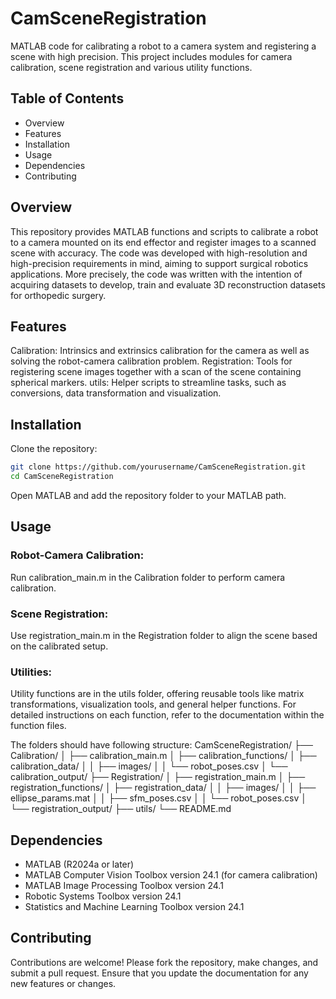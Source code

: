 # CamSceneRegistration
MATLAB code for calibrating a robot to a camera system and registering a scene with high precision.
This project includes modules for camera calibration, scene registration and various utility functions.

## Table of Contents
- Overview
- Features
- Installation
- Usage
- Dependencies
- Contributing

## Overview
This repository provides MATLAB functions and scripts to calibrate a robot to a camera mounted on its end effector and register images to a scanned scene with accuracy. 
The code was developed with high-resolution and high-precision requirements in mind, aiming to support surgical robotics applications. More precisely, the code was written
with the intention of acquiring datasets to develop, train and evaluate 3D reconstruction datasets for orthopedic surgery.

## Features
Calibration: Intrinsics and extrinsics calibration for the camera as well as solving the robot-camera calibration problem.
Registration: Tools for registering scene images together with a scan of the scene containing spherical markers.
utils: Helper scripts to streamline tasks, such as conversions, data transformation and visualization.

## Installation
Clone the repository:
```bash
git clone https://github.com/yourusername/CamSceneRegistration.git 
cd CamSceneRegistration
```

Open MATLAB and add the repository folder to your MATLAB path.

## Usage
### Robot-Camera Calibration:
Run calibration_main.m in the Calibration folder to perform camera calibration.
### Scene Registration:
Use registration_main.m in the Registration folder to align the scene based on the calibrated setup.
### Utilities:
Utility functions are in the utils folder, offering reusable tools like matrix transformations, visualization tools, and general helper functions.
For detailed instructions on each function, refer to the documentation within the function files.

The folders should have following structure:
CamSceneRegistration/ ├── Calibration/ │ ├── calibration_main.m │ ├── calibration_functions/ │ ├── calibration_data/ │ │ ├── images/ │ │ └── robot_poses.csv │ └── calibration_output/ ├── Registration/ │ ├── registration_main.m │ ├── registration_functions/ │ ├── registration_data/ │ │ ├── images/ │ │ ├── ellipse_params.mat │ │ ├── sfm_poses.csv │ │ └── robot_poses.csv │ └── registration_output/ ├── utils/ └── README.md

## Dependencies
- MATLAB (R2024a or later)
- MATLAB Computer Vision Toolbox version 24.1 (for camera calibration)
- MATLAB Image Processing Toolbox version 24.1
- Robotic Systems Toolbox version 24.1
- Statistics and Machine Learning Toolbox version 24.1

## Contributing
Contributions are welcome! Please fork the repository, make changes, and submit a pull request. Ensure that you update the documentation for any new features or changes.
